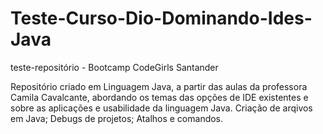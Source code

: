 # Teste-Curso-Dio-Dominando-Ides-Java
teste-repositório - Bootcamp CodeGirls Santander

Repositório criado em Linguagem Java, a partir das aulas da professora Camila Cavalcante, abordando os temas das opções de IDE existentes 
e sobre as aplicações e usabilidade da linguagem Java.
Criação de arqivos em Java;
Debugs de projetos;
Atalhos e comandos.
